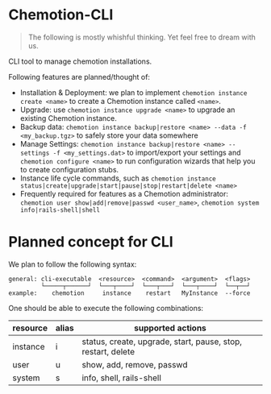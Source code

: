 # Chemotion-CLI

 > The following is mostly whishful thinking. Yet feel free to dream with us.

CLI tool to manage chemotion installations.

Following features are planned/thought of:

 - Installation & Deployment: we plan to implement `chemotion instance create <name>` to create a Chemotion instance called `<name>`.
 - Upgrade: use `chemotion instance upgrade <name>` to upgrade an existing Chemotion instance.
 - Backup data: `chemotion instance backup|restore <name> --data -f <my_backup.tgz>` to safely store your data somewhere
 - Manage Settings: `chemotion instance backup|restore <name> --settings -f <my_settings.dat>` to import/export your settings and `chemotion configure <name>` to run configuration wizards that help you to create configuration stubs.
 - Instance life cycle commands, such as `chemotion instance status|create|upgrade|start|pause|stop|restart|delete <name>`
 - Frequently required for features as a Chemotion administrator: `chemotion user show|add|remove|passwd <user_name>`, `chemotion system info|rails-shell|shell`


# Planned concept for CLI

We plan to follow the following syntax:

```
general: cli-executable  <resource>  <command>  <argument>  <flags>
         └─────┬──────┘  └───┬────┘  └───┬───┘  └───┬────┘  └──┬──┘
example:    chemotion     instance    restart   MyInstance  --force
```

One should be able to execute the following combinations:

resource | alias | supported actions
---------|-------|------------------
instance | i     | status, create, upgrade,     start,  pause, stop, restart, delete
user     | u     | show,   add,    remove,      passwd
system   | s     | info,   shell,  rails-shell
